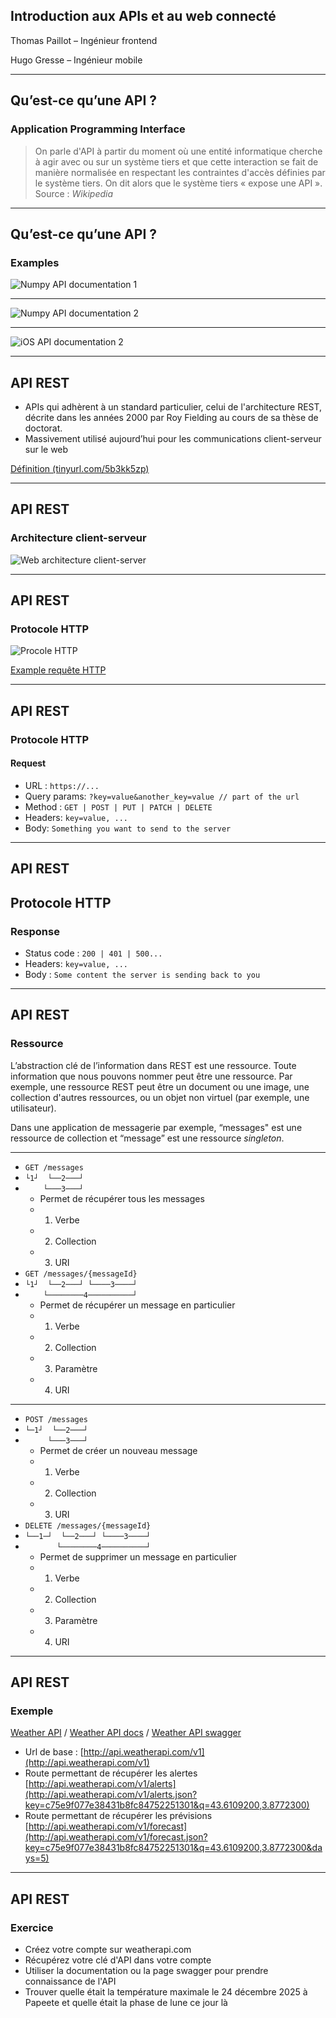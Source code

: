 ## Introduction aux APIs et au web connecté

Thomas Paillot – Ingénieur frontend

Hugo Gresse – Ingénieur mobile 

---

## Qu’est-ce qu’une API ?

### Application Programming Interface

> On parle d'API à partir du moment où une entité informatique cherche à agir avec ou sur un système tiers et que cette interaction se fait de manière normalisée en respectant les contraintes d'accès définies par le système tiers. On dit alors que le système tiers « expose une API ».
> Source : *Wikipedia*

---

## Qu’est-ce qu’une API ?

### Examples

![Numpy API documentation 1](images/numpy-api-1.png)

------

![Numpy API documentation 2](images/numpy-api-2.png)

------

![iOS API documentation 2](images/ios-api-1.png)

---

## API REST

- APIs qui adhèrent à un standard particulier, celui de l'architecture REST, décrite dans les années 2000 par Roy Fielding au cours de sa thèse de doctorat.
- Massivement utilisé aujourd’hui pour les communications client-serveur sur le web

[Définition (tinyurl.com/5b3kk5zp)](https://about.gitlab.com/fr-fr/blog/2024/09/04/what-is-rest-api/)

---

## API REST

### Architecture client-serveur

![Web architecture client-server](images/web-architecture.jpg)

---

## API REST

### Protocole HTTP

![Procole HTTP](images/client-server-architecture.png)

<a href="/dist/reveal.js" target="_blank">Example requête HTTP</a>

---

## API REST

### Protocole HTTP

#### Request

- URL : `https://...`
- Query params: `?key=value&another_key=value // part of the url`
- Method : `GET | POST | PUT | PATCH | DELETE`
- Headers: `key=value, ...`
- Body: `Something you want to send to the server`

---

## API REST

## Protocole HTTP

### Response

- Status code : `200 | 401 | 500...`
- Headers: `key=value, ...`
- Body : `Some content the server is sending back to you`

---

## API REST

### Ressource

L’abstraction clé de l’information dans REST est une ressource. Toute information que nous pouvons nommer peut être une ressource. Par exemple, une ressource REST peut être un document ou une image, une collection d'autres ressources, ou un objet non virtuel (par exemple, une utilisateur).

Dans une application de messagerie par exemple, “messages" est une ressource de collection et “message” est une ressource *singleton*.

------

- `GET /messages`
- `└1┘  └──2───┘`
- `    └───3───┘`
  - Permet de récupérer tous les messages
  - 1. Verbe
  - 2. Collection
  - 3. URI
- `GET /messages/{messageId}`
- `└1┘  └──2───┘ └────3────┘`
- `    └────────4──────────┘`
  - Permet de récupérer un message en particulier
  - 1. Verbe
  - 2. Collection
  - 3. Paramètre
  - 4. URI

------

- `POST /messages`
- `└─1┘  └──2───┘`
- `     └───3───┘`
  - Permet de créer un nouveau message
  - 1. Verbe
  - 2. Collection
  - 3. URI
- `DELETE /messages/{messageId}`
- `└──1─┘  └──2───┘ └────3────┘`
- `       └────────4──────────┘`
  - Permet de supprimer un message en particulier
  - 1. Verbe
  - 2. Collection
  - 3. Paramètre
  - 4. URI

---

## API REST

### Exemple

[Weather API](https://www.weatherapi.com/) / [Weather API docs](https://www.weatherapi.com/docs/) / [Weather API swagger](https://app.swaggerhub.com/apis-docs/WeatherAPI.com/WeatherAPI/1.0.2)


- Url de base : [http://api.weatherapi.com/v1](http://api.weatherapi.com/v1)
- Route permettant de récupérer les alertes [http://api.weatherapi.com/v1/alerts](http://api.weatherapi.com/v1/alerts.json?key=c75e9f077e38431b8fc84752251301&q=43.6109200,3.8772300)
- Route permettant de récupérer les prévisions [http://api.weatherapi.com/v1/forecast](http://api.weatherapi.com/v1/forecast.json?key=c75e9f077e38431b8fc84752251301&q=43.6109200,3.8772300&days=5)

---

## API REST

### Exercice

- Créez votre compte sur weatherapi.com
- Récupérez votre clé d'API dans votre compte
- Utiliser la documentation ou la page swagger pour prendre connaissance de l'API
- Trouver quelle était la température maximale le 24 décembre 2025 à Papeete et quelle était la phase de lune ce jour là